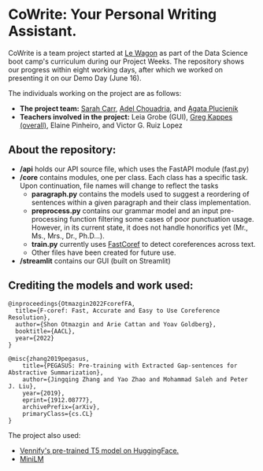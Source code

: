 # CoWrite: Your Personal Writing Assistant.

CoWrite is a team project started at [Le Wagon](https://github.com/lewagon/) as part of the Data Science boot camp's curriculum during our Project Weeks.
The repository shows our progress within eight working days, after which we worked on presenting it on our Demo Day (June 16).

The individuals working on the project are as follows:  

* **The project team:** [Sarah Carr](https://github.com/Sarah-carr/), [Adel Chouadria](https://github.com/AdelRCh/), and [Agata Plucienik](https://github.com/Agataplucienik)
* **Teachers involved in the project:** Leia Grobe (GUI), [Greg Kappes (overall)](https://github.com/gkap720), Elaine Pinheiro, and Victor G. Ruiz Lopez

## About the repository:
* **/api** holds our API source file, which uses the FastAPI module (fast.py)
* **/core** contains modules, one per class. Each class has a specific task. Upon continuation, file names will change to reflect the tasks
  * **paragraph.py** contains the models used to suggest a reordering of sentences within a given paragraph and their class implementation.
  * **preprocess.py** contains our grammar model and an input pre-processing function filtering some cases of poor punctuation usage. However, in its current state, it does not handle honorifics yet (Mr., Ms., Mrs., Dr., Ph.D...).
  * **train.py** currently uses [FastCoref](https://github.com/shon-otmazgin/fastcoref) to detect coreferences across text.
  * Other files have been created for future use.
* **/streamlit** contains our GUI (built on Streamlit)
 
## Crediting the models and work used:

```
@inproceedings{Otmazgin2022FcorefFA,
  title={F-coref: Fast, Accurate and Easy to Use Coreference Resolution},
  author={Shon Otmazgin and Arie Cattan and Yoav Goldberg},
  booktitle={AACL},
  year={2022}
}

@misc{zhang2019pegasus,
    title={PEGASUS: Pre-training with Extracted Gap-sentences for Abstractive Summarization},
    author={Jingqing Zhang and Yao Zhao and Mohammad Saleh and Peter J. Liu},
    year={2019},
    eprint={1912.08777},
    archivePrefix={arXiv},
    primaryClass={cs.CL}
}

```

The project also used:  
* [Vennify's pre-trained T5 model on HuggingFace.](https://huggingface.co/vennify/t5-base-grammar-correction)
* [MiniLM](https://huggingface.co/sentence-transformers/all-MiniLM-L6-v2)
